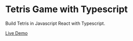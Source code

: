 # Tetris Game with Typescript
Build Tetris in Javascript React with Typescript.

<a href="https://hamid-karimi-tetris.netlify.app/">Live Demo</a>
